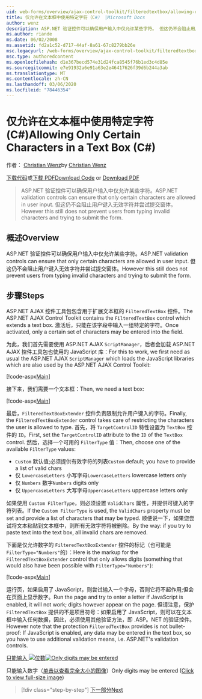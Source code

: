 ```yaml
---
uid: web-forms/overview/ajax-control-toolkit/filteredtextbox/allowing-only-certain-characters-in-a-text-box-cs
title: 仅允许在文本框中使用特定字符（C#） |Microsoft Docs
author: wenz
description: ASP.NET 验证控件可以确保用户输入中仅允许某些字符。 但这仍不会阻止用户键入无效 。
ms.author: riande
ms.date: 06/02/2008
ms.assetid: fd2a1c52-d717-44af-8a61-67c8279bb26e
msc.legacyurl: /web-forms/overview/ajax-control-toolkit/filteredtextbox/allowing-only-certain-characters-in-a-text-box-cs
msc.type: authoredcontent
ms.openlocfilehash: d1e367becd574e31d24fca8545f76b1ed3c4d85e
ms.sourcegitcommit: e7e91932a6e91a63e2e46417626f39d6b244a3ab
ms.translationtype: MT
ms.contentlocale: zh-CN
ms.lasthandoff: 03/06/2020
ms.locfileid: "78446354"
---
```

# <a name="allowing-only-certain-characters-in-a-text-box-c"></a><span data-ttu-id="eafc8-104">仅允许在文本框中使用特定字符 (C#)</span><span class="sxs-lookup"><span data-stu-id="eafc8-104">Allowing Only Certain Characters in a Text Box (C#)</span></span>

<span data-ttu-id="eafc8-105">作者： [Christian Wenz](https://github.com/wenz)</span><span class="sxs-lookup"><span data-stu-id="eafc8-105">by [Christian Wenz](https://github.com/wenz)</span></span>

<span data-ttu-id="eafc8-106">[下载代码](https://download.microsoft.com/download/4/c/2/4c2def7a-0d23-4055-91f9-1f18504167d7/FilteredTextBox0.cs.zip)或[下载 PDF](https://download.microsoft.com/download/b/6/a/b6ae89ee-df69-4c87-9bfb-ad1eb2b23373/filteredtextbox0CS.pdf)</span><span class="sxs-lookup"><span data-stu-id="eafc8-106">[Download Code](https://download.microsoft.com/download/4/c/2/4c2def7a-0d23-4055-91f9-1f18504167d7/FilteredTextBox0.cs.zip) or [Download PDF](https://download.microsoft.com/download/b/6/a/b6ae89ee-df69-4c87-9bfb-ad1eb2b23373/filteredtextbox0CS.pdf)</span></span>

> <span data-ttu-id="eafc8-107">ASP.NET 验证控件可以确保用户输入中仅允许某些字符。</span><span class="sxs-lookup"><span data-stu-id="eafc8-107">ASP.NET validation controls can ensure that only certain characters are allowed in user input.</span></span> <span data-ttu-id="eafc8-108">但这仍不会阻止用户键入无效字符并尝试提交窗体。</span><span class="sxs-lookup"><span data-stu-id="eafc8-108">However this still does not prevent users from typing invalid characters and trying to submit the form.</span></span>

## <a name="overview"></a><span data-ttu-id="eafc8-109">概述</span><span class="sxs-lookup"><span data-stu-id="eafc8-109">Overview</span></span>

<span data-ttu-id="eafc8-110">ASP.NET 验证控件可以确保用户输入中仅允许某些字符。</span><span class="sxs-lookup"><span data-stu-id="eafc8-110">ASP.NET validation controls can ensure that only certain characters are allowed in user input.</span></span> <span data-ttu-id="eafc8-111">但这仍不会阻止用户键入无效字符并尝试提交窗体。</span><span class="sxs-lookup"><span data-stu-id="eafc8-111">However this still does not prevent users from typing invalid characters and trying to submit the form.</span></span>

## <a name="steps"></a><span data-ttu-id="eafc8-112">步骤</span><span class="sxs-lookup"><span data-stu-id="eafc8-112">Steps</span></span>

<span data-ttu-id="eafc8-113">ASP.NET AJAX 控件工具包包含用于扩展文本框的 `FilteredTextBox` 控件。</span><span class="sxs-lookup"><span data-stu-id="eafc8-113">The ASP.NET AJAX Control Toolkit contains the `FilteredTextBox` control which extends a text box.</span></span> <span data-ttu-id="eafc8-114">激活后，只能在该字段中输入一组特定的字符。</span><span class="sxs-lookup"><span data-stu-id="eafc8-114">Once activated, only a certain set of characters may be entered into the field.</span></span>

<span data-ttu-id="eafc8-115">为此，我们首先需要使用 ASP.NET AJAX `ScriptManager`，后者会加载 ASP.NET AJAX 控件工具包也使用的 JavaScript 库：</span><span class="sxs-lookup"><span data-stu-id="eafc8-115">For this to work, we first need as usual the ASP.NET AJAX `ScriptManager` which loads the JavaScript libraries which are also used by the ASP.NET AJAX Control Toolkit:</span></span>

[!code-aspx[Main](allowing-only-certain-characters-in-a-text-box-cs/samples/sample1.aspx)]

<span data-ttu-id="eafc8-116">接下来，我们需要一个文本框：</span><span class="sxs-lookup"><span data-stu-id="eafc8-116">Then, we need a text box:</span></span>

[!code-aspx[Main](allowing-only-certain-characters-in-a-text-box-cs/samples/sample2.aspx)]

<span data-ttu-id="eafc8-117">最后，`FilteredTextBoxExtender` 控件负责限制允许用户键入的字符。</span><span class="sxs-lookup"><span data-stu-id="eafc8-117">Finally, the `FilteredTextBoxExtender` control takes care of restricting the characters the user is allowed to type.</span></span> <span data-ttu-id="eafc8-118">首先，将 `TargetControlID` 特性设置为 `TextBox` 控件的 `ID`。</span><span class="sxs-lookup"><span data-stu-id="eafc8-118">First, set the `TargetControlID` attribute to the `ID` of the `TextBox` control.</span></span> <span data-ttu-id="eafc8-119">然后，选择一个可用的 `FilterType` 值：</span><span class="sxs-lookup"><span data-stu-id="eafc8-119">Then, choose one of the available `FilterType` values:</span></span>

- <span data-ttu-id="eafc8-120">`Custom` 默认值;必须提供有效字符的列表</span><span class="sxs-lookup"><span data-stu-id="eafc8-120">`Custom` default; you have to provide a list of valid chars</span></span>
- <span data-ttu-id="eafc8-121">仅 `LowercaseLetters` 小写字母</span><span class="sxs-lookup"><span data-stu-id="eafc8-121">`LowercaseLetters` lowercase letters only</span></span>
- <span data-ttu-id="eafc8-122">仅 `Numbers` 数字</span><span class="sxs-lookup"><span data-stu-id="eafc8-122">`Numbers` digits only</span></span>
- <span data-ttu-id="eafc8-123">仅 `UppercaseLetters` 大写字母</span><span class="sxs-lookup"><span data-stu-id="eafc8-123">`UppercaseLetters` uppercase letters only</span></span>

<span data-ttu-id="eafc8-124">如果使用 `Custom FilterType`，则必须设置 `ValidChars` 属性，并提供可键入的字符列表。</span><span class="sxs-lookup"><span data-stu-id="eafc8-124">If the `Custom FilterType` is used, the `ValidChars` property must be set and provide a list of characters that may be typed.</span></span> <span data-ttu-id="eafc8-125">顺便说一下，如果您尝试将文本粘贴到文本框中，则所有无效字符将被删除。</span><span class="sxs-lookup"><span data-stu-id="eafc8-125">By the way: if you try to paste text into the text box, all invalid chars are removed.</span></span>

<span data-ttu-id="eafc8-126">下面是仅允许数字的 `FilteredTextBoxExtender` 控件的标记（也可能是 `FilterType="Numbers"`的）：</span><span class="sxs-lookup"><span data-stu-id="eafc8-126">Here is the markup for the `FilteredTextBoxExtender` control that only allows digits (something that would also have been possible with `FilterType="Numbers"`):</span></span>

[!code-aspx[Main](allowing-only-certain-characters-in-a-text-box-cs/samples/sample3.aspx)]

<span data-ttu-id="eafc8-127">运行页，如果启用了 JavaScript，则尝试输入一个字母，否则它将不起作用;但会在页面上显示数字。</span><span class="sxs-lookup"><span data-stu-id="eafc8-127">Run the page and try to enter a letter if JavaScript is enabled, it will not work; digits however appear on the page.</span></span> <span data-ttu-id="eafc8-128">但请注意，保护 `FilteredTextBox` 提供的不是项目符号：如果启用了 JavaScript，则可以在文本框中输入任何数据，因此，必须使用其他验证方法，即 .ASP。NET 的验证控件。</span><span class="sxs-lookup"><span data-stu-id="eafc8-128">However note that the protection `FilteredTextBox` provides is not bullet-proof: If JavaScript is enabled, any data may be entered in the text box, so you have to use additional validation means, i.e. ASP.NET's validation controls.</span></span>

<span data-ttu-id="eafc8-129">[只能输入 ![位数](allowing-only-certain-characters-in-a-text-box-cs/_static/image2.png)](allowing-only-certain-characters-in-a-text-box-cs/_static/image1.png)</span><span class="sxs-lookup"><span data-stu-id="eafc8-129">[![Only digits may be entered](allowing-only-certain-characters-in-a-text-box-cs/_static/image2.png)](allowing-only-certain-characters-in-a-text-box-cs/_static/image1.png)</span></span>

<span data-ttu-id="eafc8-130">只能输入数字（[单击以查看完全大小的图像](allowing-only-certain-characters-in-a-text-box-cs/_static/image3.png)）</span><span class="sxs-lookup"><span data-stu-id="eafc8-130">Only digits may be entered ([Click to view full-size image](allowing-only-certain-characters-in-a-text-box-cs/_static/image3.png))</span></span>

> [!div class="step-by-step"]
> [<span data-ttu-id="eafc8-131">下一部分</span><span class="sxs-lookup"><span data-stu-id="eafc8-131">Next</span></span>](allowing-only-certain-characters-in-a-text-box-vb.md)
